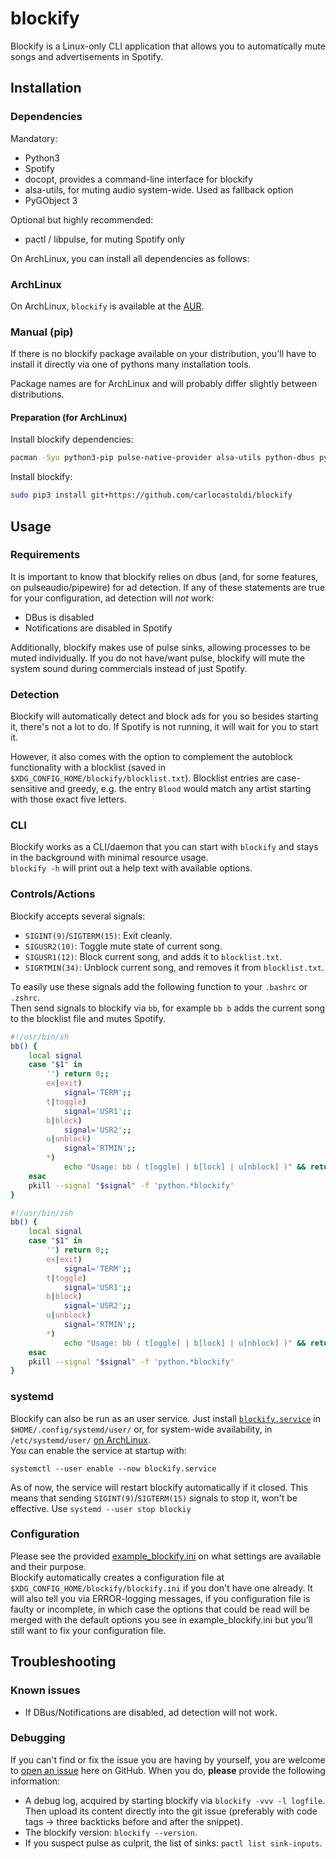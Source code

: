 # blockify

Blockify is a Linux-only CLI application that allows you to automatically mute songs and advertisements in Spotify.

## Installation

### Dependencies

Mandatory:
  - Python3
  - Spotify
  - docopt, provides a command-line interface for blockify
  - alsa-utils, for muting audio system-wide. Used as fallback option
  - PyGObject 3

Optional but highly recommended:
  - pactl / libpulse, for muting Spotify only

On ArchLinux, you can install all dependencies as follows:  

### ArchLinux
On ArchLinux, `blockify` is available at the [AUR](https://aur.archlinux.org/packages/blockify-git).

### Manual (pip)

If there is no blockify package available on your distribution, you'll have to install it directly via one of pythons many installation tools.  

Package names are for ArchLinux and will probably differ slightly between distributions.

#### Preparation (for ArchLinux)

Install blockify dependencies:
```bash
pacman -Syu python3-pip pulse-native-provider alsa-utils python-dbus python-gobject python-docopt
```

Install blockify:
```bash
sudo pip3 install git+https://github.com/carlocastoldi/blockify
```

## Usage

### Requirements

It is important to know that blockify relies on dbus (and, for some features, on pulseaudio/pipewire) for ad detection.
If any of these statements are true for your configuration, ad detection will _not_ work:
* DBus is disabled
* Notifications are disabled in Spotify

Additionally, blockify makes use of pulse sinks, allowing processes to be muted individually.
If you do not have/want pulse, blockify will mute the system sound during commercials instead of just Spotify.

### Detection

Blockify will automatically detect and block ads for you so besides starting it, there's not a lot to do. If Spotify is not running, it will wait for you to start it.

However, it also comes with the option to complement the autoblock functionality with a blocklist (saved in `$XDG_CONFIG_HOME/blockify/blocklist.txt`).
Blocklist entries are case-sensitive and greedy, e.g. the entry `Blood` would match any artist starting with those exact five letters.

### CLI

Blockify works as a CLI/daemon that you can start with `blockify` and stays in the background with minimal resource usage.\
`blockify -h` will print out a help text with available options.

### Controls/Actions

Blockify accepts several signals:
* `SIGINT(9)`/`SIGTERM(15)`: Exit cleanly.
* `SIGUSR2(10)`: Toggle mute state of current song.
* `SIGUSR1(12)`: Block current song, and adds it to `blocklist.txt`.
* `SIGRTMIN(34)`: Unblock current song, and removes it from `blocklist.txt`.

To easily use these signals add the following function to your `.bashrc` or `.zshrc`.\
Then send signals to blockify via `bb`, for example `bb b` adds the current song to the blocklist file and mutes Spotify.

```bash
#!/usr/bin/sh
bb() {
    local signal
    case "$1" in
        '') return 0;;
        ex|exit)
            signal='TERM';;
        t|toggle)
            signal='USR1';;
        b|block)
            signal='USR2';;
        u|unblock)
            signal='RTMIN';;
        *)
            echo "Usage: bb ( t[oggle] | b[lock] | u[nblock] )" && return 0;;
    esac
    pkill --signal "$signal" -f 'python.*blockify'
}
```

```zsh
#!/usr/bin/zsh
bb() {
    local signal
    case "$1" in
        '') return 0;;
        ex|exit)
            signal='TERM';;
        t|toggle)
            signal='USR1';;
        b|block)
            signal='USR2';;
        u|unblock)
            signal='RTMIN';;
        *)
            echo "Usage: bb ( t[oggle] | b[lock] | u[nblock] )" && return 0;;
    esac
    pkill --signal "$signal" -f 'python.*blockify'
}
```

### systemd
Blockify can also be run as an user service. Just install [`blockify.service`](blockify/data/blockify.service) in `$HOME/.config/systemd/user/` or, for system-wide availability, in `/etc/systemd/user/` [on ArchLinux](https://wiki.archlinux.org/title/Systemd/User).\
You can enable the service at startup with:
```
systemctl --user enable --now blockify.service
```

As of now, the service will restart blockify automatically if it closed. This means that sending `SIGINT(9)`/`SIGTERM(15)` signals to stop it, won't be effective. Use `systemd --user stop blockiy`

### Configuration

Please see the provided [example_blockify.ini](https://github.com/serialoverflow/blockify/blob/master/blockify/data/example_blockify.ini) on what settings are available and their purpose.  
Blockify automatically creates a configuration file at `$XDG_CONFIG_HOME/blockify/blockify.ini` if you don't have one already. It will also tell you via ERROR-logging messages, if you configuration file is faulty or incomplete, in which case the options that could be read will be merged with the default options you see in example_blockify.ini but you'll still want to fix your configuration file.  

## Troubleshooting

### Known issues

- If DBus/Notifications are disabled, ad detection will not work.

### Debugging

If you can't find or fix the issue you are having by yourself, you are welcome to [open an issue](https://github.com/carlocastoldi/blockify/issues/new) here on GitHub. When you do, **please** provide the following information:
- A debug log, acquired by starting blockify via `blockify -vvv -l logfile`. Then upload its content directly into the git issue (preferably with code tags -> three backticks before and after the snippet).
- The blockify version: `blockify --version`.
- If you suspect pulse as culprit, the list of sinks: `pactl list sink-inputs`.